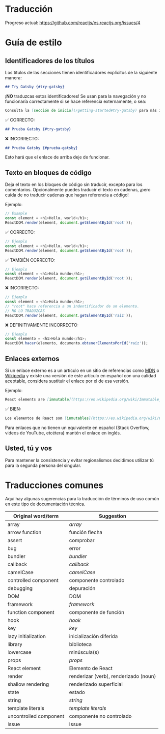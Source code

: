# Traducción

Progreso actual: https://github.com/reactjs/es.reactjs.org/issues/4

# Guía de estilo

## Identificadores de los títulos

Los títulos de las secciones tienen identificadores explícitos de la siguiente manera:

```md
## Try Gatsby {#try-gatsby}
```

¡**NO** traduzcas estos identificadores! Se usan para la navegación y no funcionaría correctamente si se hace referencia externamente, o sea:

```md
Consulta la [sección de inicio](/getting-started#try-gatsby) para más información.
```

✅ CORRECTO:

```md
## Prueba Gatsby {#try-gatsby}
```

❌ INCORRECTO:

```md
## Prueba Gatsby {#prueba-gatsby}
```

Esto hará que el enlace de arriba deje de funcionar.

## Texto en bloques de código

Deja el texto en los bloques de código sin traducir, excepto para los comentarios. Opcionalmente puedes traducir el texto en cadenas, ¡pero cuida de no traducir cadenas que hagan referencia a código!

Ejemplo:

```js
// Example
const element = <h1>Hello, world</h1>;
ReactDOM.render(element, document.getElementById('root'));
```

✅ CORRECTO:

```js
// Ejemplo
const element = <h1>Hello, world</h1>;
ReactDOM.render(element, document.getElementById('root'));
```

✅ TAMBIÉN CORRECTO:

```js
// Ejemplo
const element = <h1>Hola mundo</h1>;
ReactDOM.render(element, document.getElementById('root'));
```

❌ INCORRECTO:

```js
// Ejemplo
const element = <h1>Hola mundo</h1>;
// "root" hace referencia a un indentificador de un elemento.
// NO LO TRADUZCAS
ReactDOM.render(element, document.getElementById('raíz'));
```

❌ DEFINITIVAMENTE INCORRECTO:

```js
// Ejemplo
const elemento = <h1>Hola mundo</h1>;
ReactDOM.hacer(elemento, documento.obtenerElementoPorId('raíz'));
```

## Enlaces externos

Si un enlace externo es a un artículo en un sitio de referencias como [MDN] o [Wikipedia] y existe una versión de este artículo en español con una calidad aceptable, considera sustituir el enlace por el de esa versión.

[mdn]: https://developer.mozilla.org/en-US/
[wikipedia]: https://en.wikipedia.org/wiki/Main_Page

Ejemplo:

```md
React elements are [immutable](https://en.wikipedia.org/wiki/Immutable_object).
```

✅ BIEN:

```md
Los elementos de React son [inmutables](https://es.wikipedia.org/wiki/Objeto_inmutable).
```

Para enlaces que no tienen un equivalente en español (Stack Overflow, videos de YouTube, etcétera) mantén el enlace en inglés.

## Usted, tú y vos

Para mantener la consistencia y evitar regionalismos decidimos utilizar tú para la segunda persona del singular.

# Traducciones comunes

Aquí hay algunas sugerencias para la traducción de términos de uso común en este tipo de documentación técnica.

| Original word/term     | Suggestion                            |
| ---------------------- | ------------------------------------- |
| array                  | _array_                               |
| arrow function         | función flecha                        |
| assert                 | comprobar                             |
| bug                    | error                                 |
| bundler                | _bundler_                             |
| callback               | _callback_                            |
| camelCase              | _camelCase_                           |
| controlled component   | componente controlado                 |
| debugging              | depuración                            |
| DOM                    | DOM                                   |
| framework              | _framework_                           |
| function component     | componente de función                 |
| hook                   | _hook_                                |
| key                    | _key_                                 |
| lazy initialization    | inicialización diferida               |
| library                | biblioteca                            |
| lowercase              | minúscula(s)                          |
| props                  | _props_                               |
| React element          | Elemento de React                     |
| render                 | renderizar (verb), renderizado (noun) |
| shallow rendering      | renderizado superficial               |
| state                  | estado                                |
| string                 | _string_                              |
| template literals      | _template literals_                   |
| uncontrolled component | componente no controlado              |
| Issue                  | Issue                                 |
